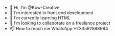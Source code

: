- 👋 Hi, I’m @Kow-Creative
- 👀 I’m interested in front end development 
- 🌱 I’m currently learning HTML
- 💞️ I’m looking to collaborate on a freelance project 
- 📫 How to reach me  WhatsApp +233592888994

<!---
Kow-Creative/Kow-Creative is a ✨ special ✨ repository because its `README.md` (this file) appears on your GitHub profile.
You can click the Preview link to take a look at your changes.
--->
